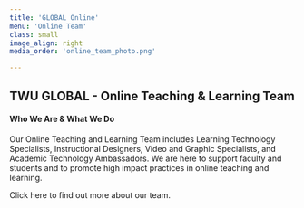 ```yaml
---
title: 'GLOBAL Online'
menu: 'Online Team'
class: small
image_align: right
media_order: 'online_team_photo.png'

---
```


## TWU GLOBAL - Online Teaching & Learning Team
#### Who We Are & What We Do

Our Online Teaching and Learning Team includes Learning Technology Specialists, Instructional Designers, Video and Graphic Specialists, and Academic Technology Ambassadors.  We are here to support faculty and students and to promote high impact practices in online teaching and learning.

Click here to find out more about our team.

